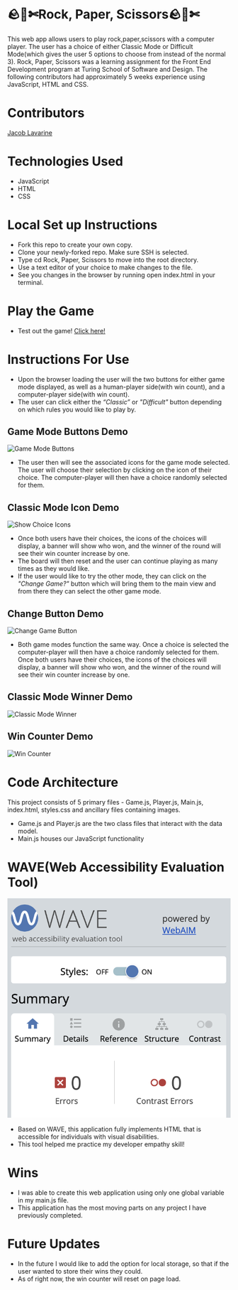 # **🪨📄✄Rock, Paper, Scissors🪨📄✄**

This web app allows users to play rock,paper,scissors with a computer player. The user has a choice of either Classic Mode or Difficult Mode(which gives the user 5 options to choose from instead of the normal 3). Rock, Paper, Scissors was a learning assignment for the Front End Development program at Turing School of Software and Design. The following contributors had approximately 5 weeks experience using JavaScript, HTML and CSS.

# **Contributors**

[Jacob Lavarine](https://github.com/Jlavarine)

# **Technologies Used**

- JavaScript
- HTML
- CSS

# **Local Set up Instructions**
- Fork this repo to create your own copy.
- Clone your newly-forked repo. Make sure SSH is selected.
- Type cd Rock, Paper, Scissors to move into the root directory.
- Use a text editor of your choice to make changes to the file.
- See you changes in the browser by running open index.html in your terminal.

# **Play the Game**
- Test out the game! [Click here!](https://jlavarine.github.io/RockPaperScissors/)


# **Instructions For Use**
- Upon the browser loading the user will the two buttons for either game mode displayed, as well as a human-player side(with win count), and a computer-player side(with win count).
- The user can click either the _“Classic”_ or _"Difficult"_ button depending on which rules you would like to play by.
## Game Mode Buttons Demo
![Game Mode Buttons](https://media.giphy.com/media/g85K9fCPn1LwB6tLt0/giphy.gif)
- The user then will see the associated icons for the game mode selected. The user will choose their selection by
clicking on the icon of their choice. The computer-player will then have a choice randomly selected for them.
## Classic Mode Icon Demo
![Show Choice Icons](https://media.giphy.com/media/Ho7MhtgS80YMbWhf5e/giphy.gif)
- Once both users have their choices, the icons of the choices will display, a banner will show who won, and the winner of the round will see their win counter increase by one.
- The board will then reset and the user can continue playing as many times as they would like.
- If the user would like to try the other mode, they can click on the _"Change Game?"_ button which will bring them to the main view and from there they can select the other game mode.
## Change Button Demo
![Change Game Button](https://media.giphy.com/media/TR6cvDVSR6xvKStCJy/giphy.gif)
- Both game modes function the same way. Once a choice is selected the computer-player will then have a choice randomly selected for them. Once both users have their choices, the icons of the choices will display, a banner will show who won, and the winner of the round will see their win counter increase by one.
## Classic Mode Winner Demo
![Classic Mode Winner](https://media.giphy.com/media/LSK2OBb8MS4TAq8NLI/giphy.gif)
## Win Counter Demo
![Win Counter](https://media.giphy.com/media/hwoXIXC88sxdWHDhhz/giphy.gif)

# **Code Architecture**

This project consists of 5 primary files - Game.js, Player.js, Main.js, index.html, styles.css and ancillary files containing images.

- Game.js and Player.js are the two class files that interact with the data model.
- Main.js houses our JavaScript functionality

# **WAVE(Web Accessibility Evaluation Tool)**

![Wave Summary](WAVE-Summary.png)
- Based on WAVE, this application fully implements HTML that is accessible for individuals with visual disabilities.
- This tool helped me practice my developer empathy skill!

# **Wins**

- I was able to create this web application using only one global variable in my main.js file.
- This application has the most moving parts on any project I have previously completed.

# **Future Updates**

- In the future I would like to add the option for local storage, so that if the user wanted to store their wins they could.
- As of right now, the win counter will reset on page load.
